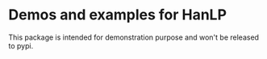 # Demos and examples for HanLP

This package is intended for demonstration purpose and won't be released to pypi.